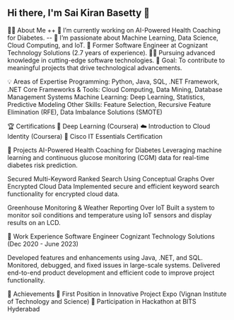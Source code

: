 ## Hi there, I'm Sai Kiran Basetty 👋


👨‍💻 About Me
++ 🔭 I’m currently working on AI-Powered Health Coaching for Diabetes.
-- 🌱 I’m passionate about Machine Learning, Data Science, Cloud Computing, and IoT.
💼 Former Software Engineer at Cognizant Technology Solutions (2.7 years of experience).
👨‍🎓 Pursuing advanced knowledge in cutting-edge software technologies.
🎯 Goal: To contribute to meaningful projects that drive technological advancements.



💡 Areas of Expertise
Programming: Python, Java, SQL, .NET Framework, .NET Core
Frameworks & Tools: Cloud Computing, Data Mining, Database Management Systems
Machine Learning: Deep Learning, Statistics, Predictive Modeling
Other Skills: Feature Selection, Recursive Feature Elimination (RFE), Data Imbalance Solutions (SMOTE)



🏆 Certifications
🥇 Deep Learning (Coursera)
☁️ Introduction to Cloud Identity (Coursera)
🔧 Cisco IT Essentials Certification


🚀 Projects
AI-Powered Health Coaching for Diabetes
Leveraging machine learning and continuous glucose monitoring (CGM) data for real-time diabetes risk prediction.

Secured Multi-Keyword Ranked Search Using Conceptual Graphs Over Encrypted Cloud Data
Implemented secure and efficient keyword search functionality for encrypted cloud data.

Greenhouse Monitoring & Weather Reporting Over IoT
Built a system to monitor soil conditions and temperature using IoT sensors and display results on an LCD.




💼 Work Experience
Software Engineer
Cognizant Technology Solutions (Dec 2020 - June 2023)

Developed features and enhancements using Java, .NET, and SQL.
Monitored, debugged, and fixed issues in large-scale systems.
Delivered end-to-end product development and efficient code to improve project functionality.



🌟 Achievements
🥇 First Position in Innovative Project Expo (Vignan Institute of Technology and Science)
🏅 Participation in Hackathon at BITS Hyderabad


